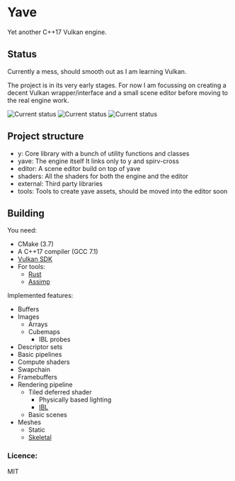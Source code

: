 # Yave
Yet another C++17 Vulkan engine.




## Status

Currently a mess, should smooth out as I am learning Vulkan.

The project is in its very early stages.
For now I am focussing on creating a decent Vulkan wrapper/interface and a small scene editor before moving to the real engine work.

![Current status](https://i.imgur.com/fLydq3W.png)
![Current status](https://i.imgur.com/TaJzCya.gif)
![Current status](https://i.imgur.com/LY5muVA.png)

## Project structure

 * y: Core library with a bunch of utility functions and classes
 * yave: The engine itself
	It links only to y and spirv-cross
 * editor: A scene editor build on top of yave
 * shaders: All the shaders for both the engine and the editor
 * external: Third party libraries
 * tools: Tools to create yave assets, should be moved into the editor soon 


## Building
You need:
 * CMake (3.7)
 * A C++17 compiler (GCC 7.1)
 * [Vulkan SDK](https://lunarg.com/vulkan-sdk/)
 * For tools:
   * [Rust](https://www.rust-lang.org/en-US/)
   * [Assimp](http://assimp.sourceforge.net/)



Implemented features:
 * Buffers
 * Images
   * Arrays
   * Cubemaps
     * IBL probes
 * Descriptor sets
 * Basic pipelines
 * Compute shaders
 * Swapchain
 * Framebuffers
 * Rendering pipeline
   * Tiled deferred shader
     * Physically based lighting
     * [IBL](https://i.imgur.com/fLydq3W.png)
   * Basic scenes
 * Meshes
   * Static
   * [Skeletal](https://im3.ezgif.com/tmp/ezgif-3-fd5d083cba.gif) 


### Licence:
MIT
